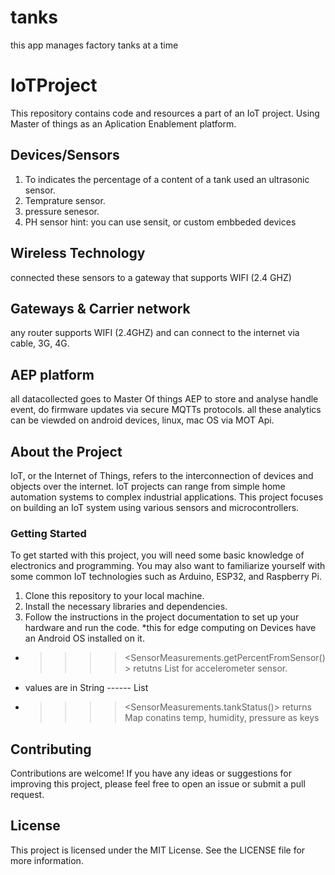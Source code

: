 # tanks
this app manages factory tanks at a time
# IoTProject

This repository contains code and resources a part of an IoT project. Using Master of things as an Aplication Enablement platform.

## Devices/Sensors

1. To indicates the percentage of a content of a tank used an ultrasonic sensor. 
2. Temprature sensor.
3. pressure senesor.
4. PH sensor
hint: you can use sensit, or custom embbeded devices 

## Wireless Technology

connected these sensors to a gateway that supports WIFI (2.4 GHZ)

## Gateways & Carrier network

any router supports WIFI (2.4GHZ) and can connect to the internet via cable, 3G, 4G.


## AEP platform
all datacollected goes to Master Of things AEP to store and analyse handle event, do firmware updates via secure MQTTs protocols.
all these analytics can be viewded on android devices, linux, mac OS via MOT Api. 


## About the Project

IoT, or the Internet of Things, refers to the interconnection of devices and objects over the internet. IoT projects can range from simple home automation systems to complex industrial applications. This project focuses on building an IoT system using various sensors and microcontrollers.

### Getting Started

To get started with this project, you will need some basic knowledge of electronics and programming. You may also want to familiarize yourself with some common IoT technologies such as Arduino, ESP32, and Raspberry Pi.

1. Clone this repository to your local machine.
2. Install the necessary libraries and dependencies.
3. Follow the instructions in the project documentation to set up your hardware and run the code.
*this for edge computing on Devices have an Android OS installed on it.

* >>>> <SensorMeasurements.getPercentFromSensor()> retutns List for accelerometer sensor.
* values are in String ------ List<String>

* >>>> <SensorMeasurements.tankStatus()> returns Map conatins temp, humidity, pressure as keys

## Contributing

Contributions are welcome! If you have any ideas or suggestions for improving this project, please feel free to open an issue or submit a pull request.

## License

This project is licensed under the MIT License. See the LICENSE file for more information.
